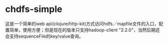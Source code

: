 # chdfs-simple
这是一个简单的web api(clojure/http-kit)方式访问hdfs／mapfile文件的入口，配置简单，使用方便；但是现在的版本只支持hadoop-client "2.2.0"，当然后期还会支持sequenceFile的key/value查询。
